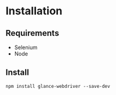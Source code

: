 # Installation

## Requirements
- Selenium
- Node

## Install
```
npm install glance-webdriver --save-dev
```
